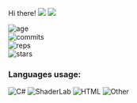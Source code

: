  Hi there!
<img src="https://visitor-badge.glitch.me/badge?page_id=REgorion.visitor-badge&color=5194f0" /> <img src="https://img.shields.io/github/followers/REgorion?style=social" />

![age](https://img.shields.io/static/v1?style=for-the-badge&label=Account%20age%3A&color=555&labelColor=%23ffd33d&message=5%20years)<br/>
![commits](https://img.shields.io/static/v1?style=for-the-badge&label=Сommits%3A&color=555&labelColor=%230366d6&message=411)<br/>
![reps](https://img.shields.io/static/v1?style=for-the-badge&label=Repos%3A&color=555&labelColor=%236a737d&message=16)<br/>
![stars](https://img.shields.io/static/v1?style=for-the-badge&label=Stars%3A&color=555&labelColor=%23fff5b1&message=1%20recived)<br/>


### Languages usage:
![C#](https://img.shields.io/static/v1?style=flat&label=C%23&color=555&labelColor=%23178600&message=70.9%25)
![ShaderLab](https://img.shields.io/static/v1?style=flat&label=ShaderLab&color=555&labelColor=%23222c37&message=14.6%25)
![HTML](https://img.shields.io/static/v1?style=flat&label=HTML&color=555&labelColor=%23e34c26&message=4.6%25)
![Other](https://img.shields.io/static/v1?style=flat&label=Other&color=555&labelColor=%23ededed&message=9.7%25)
